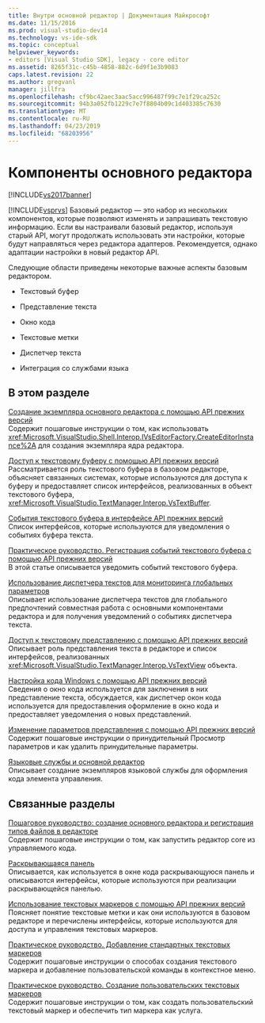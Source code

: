 ```yaml
---
title: Внутри основной редактор | Документация Майкрософт
ms.date: 11/15/2016
ms.prod: visual-studio-dev14
ms.technology: vs-ide-sdk
ms.topic: conceptual
helpviewer_keywords:
- editors [Visual Studio SDK], legacy - core editor
ms.assetid: 8265f31c-c45b-4858-882c-6d9f1e3b9083
caps.latest.revision: 22
ms.author: gregvanl
manager: jillfra
ms.openlocfilehash: cf9bc42aec3aac5acc996487f99c7e1f29ca252c
ms.sourcegitcommit: 94b3a052fb1229c7e7f8804b09c1d403385c7630
ms.translationtype: MT
ms.contentlocale: ru-RU
ms.lasthandoff: 04/23/2019
ms.locfileid: "68203956"
---
```

# <a name="inside-the-core-editor"></a>Компоненты основного редактора
[!INCLUDE[vs2017banner](../includes/vs2017banner.md)]

[!INCLUDE[vsprvs](../includes/vsprvs-md.md)] Базовый редактор — это набор из нескольких компонентов, которые позволяют изменять и запрашивать текстовую информацию. Если вы настраивали базовый редактор, используя старый API, могут продолжать использовать эти настройки, которые будут направляться через редактора адаптеров. Рекомендуется, однако адаптации настройки в новый редактор API.  
  
 Следующие области приведены некоторые важные аспекты базовым редактором.  
  
- Текстовый буфер  
  
- Представление текста  
  
- Окно кода  
  
- Текстовые метки  
  
- Диспетчер текста  
  
- Интеграция со службами языка  
  
## <a name="in-this-section"></a>В этом разделе  
 [Создание экземпляра основного редактора с помощью API прежних версий](../extensibility/instantiating-the-core-editor-by-using-the-legacy-api.md)  
 Содержит пошаговые инструкции о том, как использовать <xref:Microsoft.VisualStudio.Shell.Interop.IVsEditorFactory.CreateEditorInstance%2A> для создания экземпляра ядра редактора.  
  
 [Доступ к текстовому буферу с помощью API прежних версий](../extensibility/accessing-the-text-buffer-by-using-the-legacy-api.md)  
 Рассматривается роль текстового буфера в базовом редакторе, объясняет связанных системах, которые используются для доступа к буферу и предоставляет список интерфейсов, реализованных в объект текстового буфера, <xref:Microsoft.VisualStudio.TextManager.Interop.VsTextBuffer>.  
  
 [События текстового буфера в интерфейсе API прежних версий](../extensibility/text-buffer-events-in-the-legacy-api.md)  
 Список интерфейсов, которые используются для уведомления о событиях буфера текста.  
  
 [Практическое руководство. Регистрация событий текстового буфера с помощью API прежних версий](../extensibility/how-to-register-for-text-buffer-events-with-the-legacy-api.md)  
 В этой статье описывается уведомить событий текстового буфера.  
  
 [Использование диспетчера текстов для мониторинга глобальных параметров](../extensibility/using-the-text-manager-to-monitor-global-settings.md)  
 Описывает использование диспетчера текстов для глобального предпочтений совместная работа с основными компонентами редактора и для получения уведомлений о событиях диспетчера текста.  
  
 [Доступ к текстовому представлению с помощью API прежних версий](../extensibility/accessing-thetext-view-by-using-the-legacy-api.md)  
 Описывает роль представления текста в редакторе и список интерфейсов, реализованных <xref:Microsoft.VisualStudio.TextManager.Interop.VsTextView> объекта.  
  
 [Настройка кода Windows с помощью API прежних версий](../extensibility/customizing-code-windows-by-using-the-legacy-api.md)  
 Сведения о окно кода используется для заключения в них представление текста, обсуждается, как диспетчер окон кода используется для предоставления оформление в окно кода и предоставляет уведомления о новых представлений.  
  
 [Изменение параметров представления с помощью API прежних версий](../extensibility/changing-view-settings-by-using-the-legacy-api.md)  
 Содержит пошаговые инструкции о принудительный Просмотр параметров и как удалить принудительные параметры.  
  
 [Языковые службы и основной редактор](../extensibility/language-services-and-the-core-editor.md)  
 Описывает создание экземпляров языковой службы для оформления кода элемента управления.  
  
## <a name="related-sections"></a>Связанные разделы  
 [Пошаговое руководство: создание основного редактора и регистрация типов файлов в редакторе](../extensibility/walkthrough-creating-a-core-editor-and-registering-an-editor-file-type.md)  
 Содержит пошаговые инструкции о том, как запустить редактор core из управляемого кода.  
  
 [Раскрывающаяся панель](../extensibility/drop-down-bar.md)  
 Описывается, как используется в окне кода раскрывающуюся панель и описываются интерфейсы, которые используются при реализации раскрывающейся панелью.  
  
 [Использование текстовых маркеров с помощью API прежних версий](../extensibility/using-text-markers-with-the-legacy-api.md)  
 Поясняет понятие текстовые метки и как они используются в базовом редакторе и перечислены интерфейсы, которые используются для доступа и управления текстовых маркеров.  
  
 [Практическое руководство. Добавление стандартных текстовых маркеров](../extensibility/how-to-add-standard-text-markers.md)  
 Содержит пошаговые инструкции о способах создания текстового маркера и добавление пользовательской команды в контекстное меню.  
  
 [Практическое руководство. Создание пользовательских текстовых маркеров](../extensibility/how-to-create-custom-text-markers.md)  
 Содержит пошаговые инструкции о том, как создать пользовательский текстовый маркер и обеспечить тип маркера как услуга.
